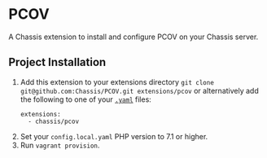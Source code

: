 # PCOV
A Chassis extension to install and configure PCOV on your Chassis server.

## Project Installation
1. Add this extension to your extensions directory `git clone git@github.com:Chassis/PCOV.git extensions/pcov` or alternatively add the following to one of your [`.yaml`](https://github.com/Chassis/Chassis/blob/master/config.yaml) files:
   ```
   extensions:
     - chassis/pcov
   ```
2. Set your `config.local.yaml` PHP version to 7.1 or higher.
3. Run `vagrant provision`.